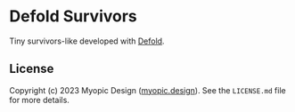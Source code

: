 # Defold Survivors

Tiny survivors-like developed with [Defold](https://defold.com/).

## License

Copyright (c) 2023 Myopic Design ([myopic.design](https://myopic.design/)). See the `LICENSE.md` file for more details.
